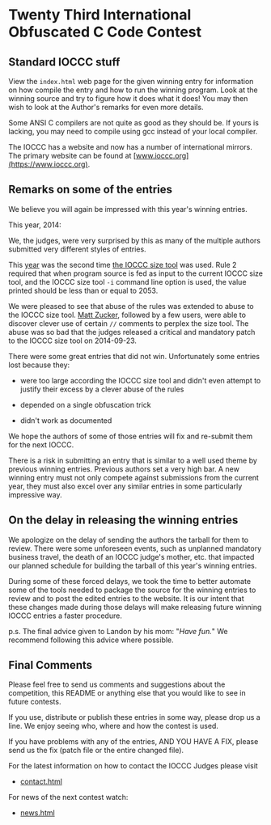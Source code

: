 # Twenty Third International Obfuscated C Code Contest


## Standard IOCCC stuff

View the `index.html` web page for the given winning entry for information on how
compile the entry and how to run the winning program.  Look at the winning
source and try to figure how it does what it does!  You may then wish to look at
the Author's remarks for even more details.

Some ANSI C compilers are not quite as good as they should be.  If
yours is lacking, you may need to compile using gcc instead of your
local compiler.

The IOCCC has a website and now has a number of international mirrors.
The primary website can be found at [www.ioccc.org](https://www.ioccc.org).


## Remarks on some of the entries

We believe you will again be impressed with this year's winning entries.

This year, 2014:

We, the judges, were very surprised by this as many of the multiple
authors submitted very different styles of entries.

This [year](index.html) was the second time [the IOCCC size
tool](%%REPO_URL%%/2014/iocccsize.c) was used. Rule 2
required that when program source is fed as input to the current IOCCC size
tool, and the IOCCC size tool `-i` command line option is used, the value
printed should be less than or equal to 2053.

We were pleased to see that abuse of the rules was extended to abuse to the
IOCCC size tool.  [Matt Zucker](../authors.html#Matt_Zucker), followed by a few
users, were able to discover clever use of certain `//` comments to perplex the
size tool.  The abuse was so bad that the judges released a critical and
mandatory patch to the IOCCC size tool on 2014-09-23.

There were some great entries that did not win.  Unfortunately
some entries lost because they:

+ were too large according the IOCCC size tool and didn't
  even attempt to justify their excess by a clever abuse of the rules

+ depended on a single obfuscation trick

+ didn't work as documented

We hope the authors of some of those entries will fix and re-submit
them for the next IOCCC.

There is a risk in submitting an entry that is similar to a well
used theme by previous winning entries.  Previous authors set a very high
bar.  A new winning entry must not only compete against submissions
from the current year, they must also excel over any similar entries
in some particularly impressive way.


## On the delay in releasing the winning entries

We apologize on the delay of sending the authors the tarball for them
to review.  There were some unforeseen events, such as unplanned mandatory
business travel, the death of an IOCCC judge's mother, etc. that impacted
our planned schedule for building the tarball of this year's winning entries.

During some of these forced delays, we took the time to better automate
some of the tools needed to package the source for the winning entries to review
and to post the edited entries to the website.  It is our intent that
these changes made during those delays will make releasing future winning IOCCC
entries a faster procedure.

p.s. The final advice given to Landon by his mom: "_Have fun._"
We recommend following this advice where possible.


## Final Comments

Please feel free to send us comments and suggestions about the
competition, this README or anything else that you would like to see in
future contests.

If you use, distribute or publish these entries in some way, please drop
us a line.  We enjoy seeing who, where and how the contest is used.

If you have problems with any of the entries, AND YOU HAVE A FIX, please
send us the fix (patch file or the entire changed file).

For the latest information on how to contact the IOCCC Judges please visit

* [contact.html](../contact.html)

For news of the next contest watch:

* [news.html](../news.html)


<!--

    Copyright © 1984-2024 by Landon Curt Noll. All Rights Reserved.

    You are free to share and adapt this file under the terms of this license:

        Creative Commons Attribution-ShareAlike 4.0 International (CC BY-SA 4.0)

    For more information, see:

        https://creativecommons.org/licenses/by-sa/4.0/

-->
